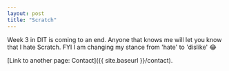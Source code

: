 ```yaml
---
layout: post
title: "Scratch"
---
```


Week 3 in DIT is coming to an end. Anyone that knows me will let you know that I hate Scratch. FYI I am changing my stance from 'hate' to 'dislike' :joy:

[Link to another page: Contact]({{ site.baseurl }}/contact).
